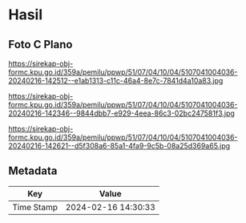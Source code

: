 # Hasil

## Foto C Plano

https://sirekap-obj-formc.kpu.go.id/359a/pemilu/ppwp/51/07/04/10/04/5107041004036-20240216-142512--e1ab1313-c11c-46a4-8e7c-7841d4a10a83.jpg

https://sirekap-obj-formc.kpu.go.id/359a/pemilu/ppwp/51/07/04/10/04/5107041004036-20240216-142346--9844dbb7-e929-4eea-86c3-02bc247581f3.jpg

https://sirekap-obj-formc.kpu.go.id/359a/pemilu/ppwp/51/07/04/10/04/5107041004036-20240216-142621--d5f308a6-85a1-4fa9-9c5b-08a25d369a65.jpg


## Metadata

| Key        | Value               |
| ---------- | ------------------- |
| Time Stamp | 2024-02-16 14:30:33 |



